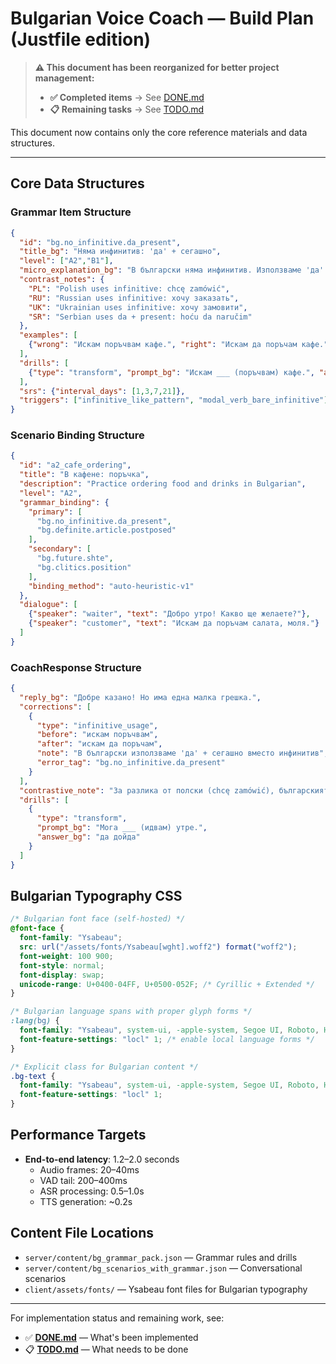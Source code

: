 # Bulgarian Voice Coach — Build Plan (Justfile edition)

> **⚠️ This document has been reorganized for better project management:**
> 
> - **✅ Completed items** → See [DONE.md](./DONE.md)
> - **📋 Remaining tasks** → See [TODO.md](./TODO.md)

This document now contains only the core reference materials and data structures.

---

## Core Data Structures

### Grammar Item Structure
```json
{
  "id": "bg.no_infinitive.da_present",
  "title_bg": "Няма инфинитив: 'да' + сегашно",
  "level": ["A2","B1"],
  "micro_explanation_bg": "В български няма инфинитив. Използваме 'да' + сегашно: 'Искам да поръчам'.",
  "contrast_notes": {
    "PL": "Polish uses infinitive: chcę zamówić",
    "RU": "Russian uses infinitive: хочу заказать",
    "UK": "Ukrainian uses infinitive: хочу замовити",
    "SR": "Serbian uses da + present: hoću da naručim"
  },
  "examples": [
    {"wrong": "Искам поръчвам кафе.", "right": "Искам да поръчам кафе."}
  ],
  "drills": [
    {"type": "transform", "prompt_bg": "Искам ___ (поръчвам) кафе.", "answer_bg": "да поръчам"}
  ],
  "srs": {"interval_days": [1,3,7,21]},
  "triggers": ["infinitive_like_pattern", "modal_verb_bare_infinitive"]
}
```

### Scenario Binding Structure
```json
{
  "id": "a2_cafe_ordering",
  "title": "В кафене: поръчка",
  "description": "Practice ordering food and drinks in Bulgarian",
  "level": "A2",
  "grammar_binding": {
    "primary": [
      "bg.no_infinitive.da_present",
      "bg.definite.article.postposed"
    ],
    "secondary": [
      "bg.future.shte",
      "bg.clitics.position"
    ],
    "binding_method": "auto-heuristic-v1"
  },
  "dialogue": [
    {"speaker": "waiter", "text": "Добро утро! Какво ще желаете?"},
    {"speaker": "customer", "text": "Искам да поръчам салата, моля."}
  ]
}
```

### CoachResponse Structure
```json
{
  "reply_bg": "Добре казано! Но има една малка грешка.",
  "corrections": [
    {
      "type": "infinitive_usage",
      "before": "искам поръчвам",
      "after": "искам да поръчам", 
      "note": "В български използваме 'да' + сегашно вместо инфинитив",
      "error_tag": "bg.no_infinitive.da_present"
    }
  ],
  "contrastive_note": "За разлика от полски (chcę zamówić), българският използва конструкция с 'да'",
  "drills": [
    {
      "type": "transform",
      "prompt_bg": "Мога ___ (идвам) утре.",
      "answer_bg": "да дойда"
    }
  ]
}
```

## Bulgarian Typography CSS

```css
/* Bulgarian font face (self-hosted) */
@font-face {
  font-family: "Ysabeau";
  src: url("/assets/fonts/Ysabeau[wght].woff2") format("woff2");
  font-weight: 100 900;
  font-style: normal;
  font-display: swap;
  unicode-range: U+0400-04FF, U+0500-052F; /* Cyrillic + Extended */
}

/* Bulgarian language spans with proper glyph forms */
:lang(bg) {
  font-family: "Ysabeau", system-ui, -apple-system, Segoe UI, Roboto, Helvetica, Arial, sans-serif;
  font-feature-settings: "locl" 1; /* enable local language forms */
}

/* Explicit class for Bulgarian content */
.bg-text {
  font-family: "Ysabeau", system-ui, -apple-system, Segoe UI, Roboto, Helvetica, Arial, sans-serif;
  font-feature-settings: "locl" 1;
}
```

## Performance Targets

- **End-to-end latency**: 1.2–2.0 seconds
  - Audio frames: 20–40ms
  - VAD tail: 200–400ms  
  - ASR processing: 0.5–1.0s
  - TTS generation: ~0.2s

## Content File Locations

- `server/content/bg_grammar_pack.json` — Grammar rules and drills
- `server/content/bg_scenarios_with_grammar.json` — Conversational scenarios
- `client/assets/fonts/` — Ysabeau font files for Bulgarian typography

---

For implementation status and remaining work, see:
- ✅ **[DONE.md](./DONE.md)** — What's been implemented  
- 📋 **[TODO.md](./TODO.md)** — What needs to be done